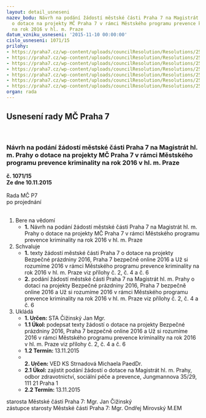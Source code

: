 ```yaml
---
layout: detail_usneseni
nazev_bodu: Návrh na podání žádostí městské části Praha 7 na Magistrát hl. m. Prahy
  o dotace na projekty MČ Praha 7 v rámci Městského programu prevence kriminality
  na rok 2016 v hl. m. Praze
datum_vzniku_usneseni: '2015-11-10 00:00:00'
cislo_usneseni: 1071/15
prilohy:
- https://praha7.cz/wp-content/uploads/councilResolution/Resolutions/25778/72-15-d%c5%afvodov%c3%a1_zpr%c3%a1va.doc
- https://praha7.cz/wp-content/uploads/councilResolution/Resolutions/25778/72-15-bezpecne_prazdniny_2016_zadost_mhmp.zfo
- https://praha7.cz/wp-content/uploads/councilResolution/Resolutions/25778/72-15-bezpecne_prazdniny__popis_akce_2016_mc_praha_7.doc
- https://praha7.cz/wp-content/uploads/councilResolution/Resolutions/25778/72-15-praha_7_bezpe%c4%8dn%c4%9b_online.zfo
- https://praha7.cz/wp-content/uploads/councilResolution/Resolutions/25778/72-15-p%c5%99%c3%adloha_1_podrobn%c3%bd_popis_projektu_praha_7_bol_2016.docx
- https://praha7.cz/wp-content/uploads/councilResolution/Resolutions/25778/72-15-%c5%be%c3%a1dost_o_grant_prevence_kriminalita_2016.zfo
- https://praha7.cz/wp-content/uploads/councilResolution/Resolutions/25778/72-15-popis_projektu_u%c5%be_si_rozum%c3%adme_2016-_ii.doc
organ: rada
---
```

<div id="ucUsn_pList" class="usn">
	<span><h2>Usnesení rady MČ Praha 7 </h2>
<br></span><div class="standBody">
<span><h3>Návrh na podání žádostí městské části Praha 7 na Magistrát hl. m. Prahy o dotace na projekty MČ Praha 7 v rámci Městského programu prevence kriminality na rok 2016 v hl. m. Praze</h3></span><div class="center">
		<strong>č. 1071/15</strong><br>
	</div>
<div class="center">
		<strong>Ze dne 10.11.2015</strong><br><br>
	</div>Rada MČ P7<br> po projednání<br><br><ol>
<li>Bere na vědomí<ul><li>
<strong>1.</strong> Návrh na podání žádostí městské části Praha 7 na Magistrát hl. m. Prahy o dotace na projekty MČ Praha 7 v rámci Městského programu prevence kriminality na rok 2016 v hl. m. Praze</li></ul>
</li>
<li>Schvaluje<ul>
<li>
<strong>1.</strong> texty žádostí městské části Praha 7 o dotace na projekty Bezpečné prázdniny 2016, Praha 7 bezpečně online 2016 a Už si rozumíme 2016 v rámci Městského programu prevence kriminality na rok 2016 v hl. m. Praze viz přílohy č. 2, č. 4  a č. 6</li>
<li>
<strong>2.</strong> podání žádostí městské části Praha 7 na Magistrát hl. m. Prahy o dotaci na projekty Bezpečné prázdniny 2016, Praha 7 bezpečně online 2016 a Už si rozumíme 2016 v rámci Městského programu prevence kriminality na rok 2016  v hl. m. Praze viz přílohy č. 2, č. 4 a č. 6   </li>
</ul>
</li>
<li>Ukládá<ul>
<li>
<strong>1. Určen: </strong>STA Čižinský Jan Mgr.</li>
<li>
<strong>1.1 Úkol: </strong>podepsat texty žádostí o dotace na projekty Bezpečné prázdniny 2016, Praha 7 bezpečně online 2016 a Už si rozumíme 2016 v rámci Městského programu prevence kriminality na rok 2016 v hl. m. Praze viz přílohy č. 2, č. 4 a č. 6</li>
<li>
<strong>1.2 Termín: </strong>13.11.2015</li>
<li>
<strong><br>2. Určen: </strong>VED KS Strnadová Michaela PaedDr.</li>
<li>
<strong>2.1 Úkol: </strong>zajistit podání žádostí o dotace na Magistrát hl. m. Prahy, odbor zdravotnictví, sociální péče a prevence, Jungmannova 35/29, 111 21 Praha 1</li>
<li>
<strong>2.2 Termín: </strong>13.11.2015</li>
</ul>
</li>
</ol>starosta Městské části Praha 7: Mgr. Jan Čižinský<br>zástupce starosty Městské části Praha 7: Mgr. Ondřej Mirovský M.EM 
</div>
</div>